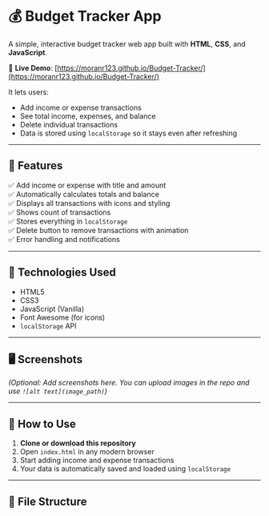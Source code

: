 # 💰 Budget Tracker App

A simple, interactive budget tracker web app built with **HTML**, **CSS**, and **JavaScript**.

🔗 **Live Demo**: [https://moranr123.github.io/Budget-Tracker/](https://moranr123.github.io/Budget-Tracker/)

It lets users:

- Add income or expense transactions  
- See total income, expenses, and balance  
- Delete individual transactions  
- Data is stored using `localStorage` so it stays even after refreshing

---

## 🚀 Features

✅ Add income or expense with title and amount  
✅ Automatically calculates totals and balance  
✅ Displays all transactions with icons and styling  
✅ Shows count of transactions  
✅ Stores everything in `localStorage`  
✅ Delete button to remove transactions with animation  
✅ Error handling and notifications

---

## 🧠 Technologies Used

- HTML5  
- CSS3  
- JavaScript (Vanilla)  
- Font Awesome (for icons)  
- `localStorage` API

---

## 🖥️ Screenshots

*(Optional: Add screenshots here. You can upload images in the repo and use `![alt text](image_path)`)*

---

## 📂 How to Use

1. **Clone or download this repository**  
2. Open `index.html` in any modern browser  
3. Start adding income and expense transactions  
4. Your data is automatically saved and loaded using `localStorage`

---

## 📁 File Structure


